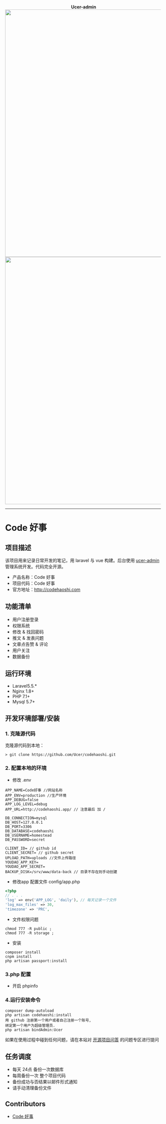 <p align="center">
  <br>
  <b>Ucer-admin</b>
  <br>
  <a href="https://www.codehaoshi.com">
    <img src="http://ovdt3w8zp.bkt.clouddn.com/2017-09-05%2010-59-03%E5%B1%8F%E5%B9%95%E6%88%AA%E5%9B%BE.png" width=800>
  </a>
  <br>
  <a href="https://www.codehaoshi.com">
    <img src="http://ovdt3w8zp.bkt.clouddn.com/2017-09-05%2011-23-07%E5%B1%8F%E5%B9%95%E6%88%AA%E5%9B%BE.png" width=800>
  </a>
</p>

---
# Code 好事

## 项目描述
该项目用来记录日常开发的笔记，用 laravel 与 vue 构建。后台使用 [ucer-admin](https://github.com/Ucer/ucer-admin) 管理系统开发。代码完全开源。

* 产品名称：Code 好事
* 项目代码：Code 好事
* 官方地址：http://codehaoshi.com

## 功能清单

- 用户注册登录
- 权限系统
- 修改 & 找回密码
- 推文 & 发表问题
- 文章点告赞 & 评论
- 用户关注
- 数据备份

## 运行环境

- Laravel5.5.*
- Nginx 1.8+
- PHP 7.1+
- Mysql 5.7+

## 开发环境部署/安装

### 1. 克隆源代码

克隆源代码到本地：

    > git clone https://github.com/Ucer/codehaoshi.git

### 2. 配置本地的环境


- 修改 .env 
```
APP_NAME=Code好事 //网站名称
APP_ENV=production //生产环境
APP_DEBUG=false
APP_LOG_LEVEL=debug
APP_URL=http://codehaoshi.app/ // 注意最后 加 /

DB_CONNECTION=mysql
DB_HOST=127.0.0.1
DB_PORT=3306
DB_DATABASE=codehaoshi
DB_USERNAME=homestead
DB_PASSWORD=secret

CLIENT_ID= // github id
CLIENT_SECRET= // github secret
UPLOAD_PATH=uploads //文件上传路径 
YOUDAO_APP_KEY=
YOUDAO_APP_SECRET=
BACKUP_DISK=/srv/www/data-back // 目录不存在则手动创建
```

- 修改app 配置文件
config/app.php
```php
<?php
// . . .
'log' => env('APP_LOG', 'daily'), // 每天记录一个文件
'log_max_files' => 30,
'timezone' => 'PRC',
```

- 文件权限问题
```text
chmod 777 -R public ;
chmod 777 -R storage ;
```

- 安装
```text
composer install
cnpm install
php artisan passport:install
```


### 3.php 配置
- 开启 phpinfo


### 4.运行安装命令
```text
composer dump-autoload
php artisan codehaoshi:install
用 github 注册第一个用户或者自己注册一个账号,
绑定第一个用户为超级管理员.
php artisan bindAdmin:Ucer

```

如果在使用过程中碰到任何问题，请在本站对 [开源项目问答](https://codehaoshi.com/q/opensource_project) 的问题专区进行提问

## 任务调度

- 每天 24点 备份一次数据库
- 每周备份一次 整个项目代码
- 备份成功与否结果以邮件形式通知
- 请手动清理备份文件

## Contributors

- [Code 好事](http://codehaoshi.com)



